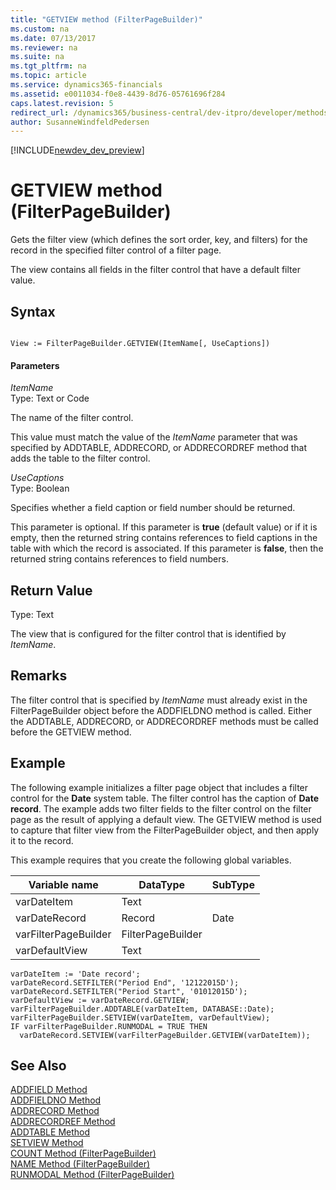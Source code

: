```yaml
---
title: "GETVIEW method (FilterPageBuilder)"
ms.custom: na
ms.date: 07/13/2017
ms.reviewer: na
ms.suite: na
ms.tgt_pltfrm: na
ms.topic: article
ms.service: dynamics365-financials
ms.assetid: e0011034-f0e8-4439-8d76-05761696f284
caps.latest.revision: 5
redirect_url: /dynamics365/business-central/dev-itpro/developer/methods/devenv-al-method-reference
author: SusanneWindfeldPedersen
---
```


[!INCLUDE[newdev_dev_preview](../includes/newdev_dev_preview.md)]

# GETVIEW method (FilterPageBuilder)
Gets the filter view \(which defines the sort order, key, and filters\) for the record in the specified filter control of a filter page.  

 The view contains all fields in the filter control that have a default filter value.  

## Syntax  

```  

View := FilterPageBuilder.GETVIEW(ItemName[, UseCaptions])  
```  

#### Parameters  
 *ItemName*  
 Type: Text or Code  

 The name of the filter control.  

 This value must match the value of the *ItemName* parameter that was specified by ADDTABLE, ADDRECORD, or ADDRECORDREF method that adds the table to the filter control.  

 *UseCaptions*  
 Type: Boolean  

 Specifies whether a field caption or field number should be returned.  

 This parameter is optional. If this parameter is **true** \(default value\) or if it is empty, then the returned string contains references to field captions in the table with which the record is associated. If this parameter is **false**, then the returned string contains references to field numbers.  

## Return Value  
 Type: Text  

 The view that is configured for the filter control that is identified by *ItemName*.  

## Remarks  
 The filter control that is specified by *ItemName* must already exist in the FilterPageBuilder object before the ADDFIELDNO method is called. Either the ADDTABLE, ADDRECORD, or ADDRECORDREF methods must be called before the GETVIEW method.  

## Example  
 The following example initializes a filter page object that includes a filter control for the **Date** system table. The filter control has the caption of **Date record**. The example adds two filter fields to the filter control on the filter page as the result of applying a default view. The GETVIEW method is used to capture that filter view from the FilterPageBuilder object, and then apply it to the record.  

 This example requires that you create the following global variables.  

|Variable name|DataType|SubType|  
|-------------------|--------------|-------------|  
|varDateItem|Text||  
|varDateRecord|Record|Date|  
|varFilterPageBuilder|FilterPageBuilder||  
|varDefaultView|Text||  

```  
varDateItem := 'Date record';  
varDateRecord.SETFILTER("Period End", '12122015D');  
varDateRecord.SETFILTER("Period Start", '01012015D');  
varDefaultView := varDateRecord.GETVIEW;  
varFilterPageBuilder.ADDTABLE(varDateItem, DATABASE::Date);  
varFilterPageBuilder.SETVIEW(varDateItem, varDefaultView);  
IF varFilterPageBuilder.RUNMODAL = TRUE THEN  
  varDateRecord.SETVIEW(varFilterPageBuilder.GETVIEW(varDateItem)); 

```  

## See Also  
 [ADDFIELD Method](devenv-ADDFIELD-Method.md)   
 [ADDFIELDNO Method](devenv-ADDFIELDNO-Method.md)   
 [ADDRECORD Method](devenv-ADDRECORD-Method.md)   
 [ADDRECORDREF Method](devenv-ADDRECORDREF-Method.md)   
 [ADDTABLE Method](devenv-ADDTABLE-Method.md)   
 [SETVIEW Method](devenv-SETVIEW-Method.md)   
 [COUNT Method \(FilterPageBuilder\)](devenv-COUNT-Method-FilterPageBuilder.md)   
 [NAME Method \(FilterPageBuilder\)](devenv-NAME-Method-FilterPageBuilder.md)   
 [RUNMODAL Method \(FilterPageBuilder\)](devenv-RUNMODAL-Method-FilterPageBuilder.md)

